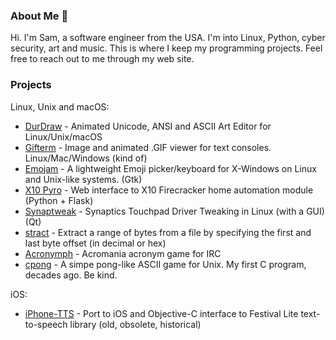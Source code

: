 ### About Me 🗽

Hi. I'm Sam, a software engineer from the USA. I'm into Linux, Python, cyber security, art and music. This is where I keep my programming projects. Feel free to reach out to me through my web site.

### Projects

Linux, Unix and macOS:
* [DurDraw](https://github.com/cmang/durdraw) - Animated Unicode, ANSI and ASCII Art Editor for Linux/Unix/macOS 
* [Gifterm](https://github.com/cmang/gifterm) - Image and animated .GIF viewer for text consoles. Linux/Mac/Windows (kind of)
* [Emojam](https://github.com/cmang/emojam) - A lightweight Emoji picker/keyboard for X-Windows on Linux and Unix-like systems. (Gtk) 
* [X10 Pyro](https://github.com/cmang/x10-pyro) - Web interface to X10 Firecracker home automation module (Python + Flask) 
* [Synaptweak](https://github.com/cmang/synaptweak) - Synaptics Touchpad Driver Tweaking in Linux (with a GUI) (Qt)
* [stract](https://github.com/cmang/stract) - Extract a range of bytes from a file by specifying the first and last byte offset (in decimal or hex) 
* [Acronymph](https://github.com/cmang/acronymph) - Acromania acronym game for IRC
* [cpong](https://github.com/cmang/cpong) - A simpe pong-like ASCII game for Unix. My first C program, decades ago. Be kind.

iOS:
* [iPhone-TTS](https://github.com/cmang/iPhone-TTS) - Port to iOS and Objective-C interface to Festival Lite text-to-speech library (old, obsolete, historical)

